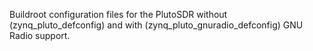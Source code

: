 Buildroot configuration files for the PlutoSDR without (zynq_pluto_defconfig)
and with (zynq_pluto_gnuradio_defconfig) GNU Radio support.

